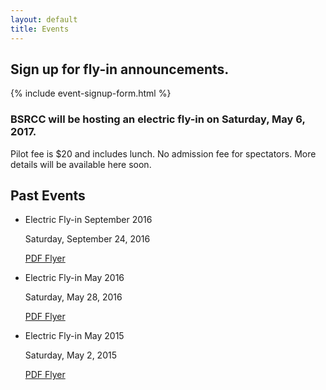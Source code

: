 ```yaml
---
layout: default
title: Events
---
```

## Sign up for fly-in announcements.

{% include event-signup-form.html %}

### BSRCC will be hosting an electric fly-in on Saturday, May 6, 2017.

Pilot fee is $20 and includes lunch. No admission fee for spectators. More
details will be available here soon.

## Past Events

- Electric Fly-in September 2016

    Saturday, September 24, 2016

    [PDF Flyer](/events/bsrcc-electric-fly-in-2016-08.pdf)

- Electric Fly-in May 2016

    Saturday, May 28, 2016

    [PDF Flyer](/events/bsrcc-electric-fly-in-2016.pdf)

- Electric Fly-in May 2015

    Saturday, May 2, 2015

    [PDF Flyer](/events/bsrcc-electric-fly-in-2015.pdf)
